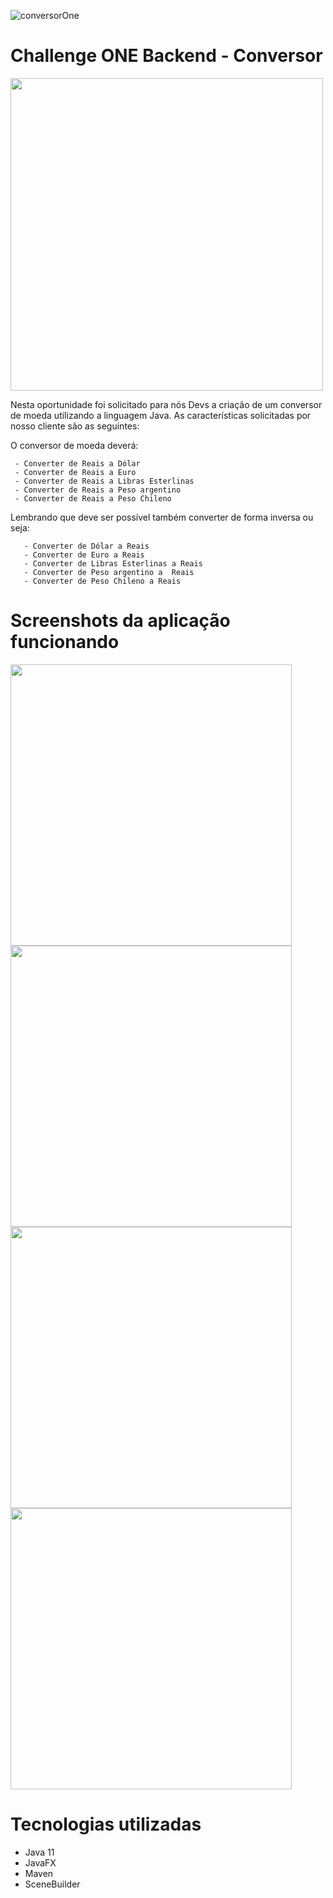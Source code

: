 ![conversorOne](https://user-images.githubusercontent.com/103322548/227322104-bbe29302-ac5b-4aa6-b14d-ce890ff47009.gif)

<h1>Challenge ONE Backend - Conversor</h1>

<img src="https://user-images.githubusercontent.com/103322548/226927970-bb03eee8-854c-4ddc-941b-1518cc2cb7ea.png" width="500px">

<p> Nesta oportunidade foi solicitado para nós Devs a criação de um conversor de moeda utilizando a linguagem Java. As características solicitadas por nosso cliente são as seguintes:

O conversor de moeda deverá:

     - Converter de Reais a Dólar
     - Converter de Reais a Euro
     - Converter de Reais a Libras Esterlinas
     - Converter de Reais a Peso argentino
     - Converter de Reais a Peso Chileno
     
Lembrando que deve ser possível também converter de forma inversa ou seja:

       - Converter de Dólar a Reais
       - Converter de Euro a Reais
       - Converter de Libras Esterlinas a Reais
       - Converter de Peso argentino a  Reais
       - Converter de Peso Chileno a Reais
</p>

<h1>Screenshots da aplicação funcionando</h1>

<div>
     <img src="https://user-images.githubusercontent.com/103322548/227316251-24ad3c28-2241-4d72-9acf-dc79350a8eba.gif" width="450px">
     <img src="https://user-images.githubusercontent.com/103322548/227318710-cb37834e-e38f-4509-a6c1-3c63a9283495.png" width="450px">
     <img src="https://user-images.githubusercontent.com/103322548/227318857-360a0fff-79c0-43c4-af53-865e2442b795.png" width="450px">
     <img src="https://user-images.githubusercontent.com/103322548/227318884-ab54f27a-50ef-43fb-b7d7-64b8b2dfab73.png" width="450px">
</div>

<h1>Tecnologias utilizadas</h1>

<ul>
     <li>Java 11</li>
     <li>JavaFX</li>
     <li>Maven</li>
     <li>SceneBuilder</li>
</ul>
